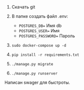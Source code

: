 1. Скачать git
2. В папке создать файл .env:
    - `POSTGRES_DB=` Имя db
    - `POSTGRES_USER=` Имя
    - `POSTGRES_PASSWORD=` Пароль

3. `sudo docker-compose up -d`
4. `pip install -r requirements.txt`
5. `./manage.py migrate`
6. `./manage.py runserver`


Написан swager для быстроты.


